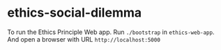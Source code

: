 # ethics-social-dilemma
To run the Ethics Principle Web app. Run `./bootstrap` in `ethics-web-app`. And open a browser with URL `http://localhost:5000`
